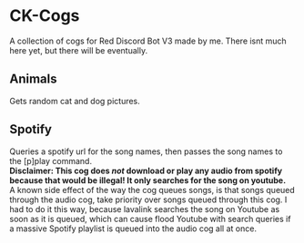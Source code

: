 # CK-Cogs
A collection of cogs for Red Discord Bot V3 made by me.
There isnt much here yet, but there will be eventually.

## Animals
Gets random cat and dog pictures.

## Spotify
Queries a spotify url for the song names, then passes the song names to the [p]play command.<br>
**Disclaimer: This cog does _not_ download or play any audio from spotify because that would be illegal! It only searches for the song on youtube.**<br>
A known side effect of the way the cog queues songs, is that songs queued through the audio cog, take priority over songs queued through this cog. I had to do it this way, because lavalink searches the song on Youtube as soon as it is queued, which can cause flood Youtube with search queries if a massive Spotify playlist is queued into the audio cog all at once.

